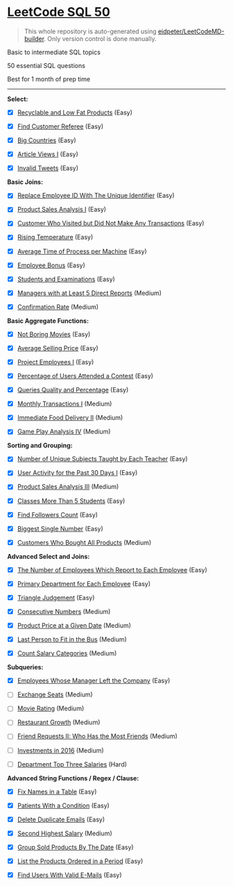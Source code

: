 # [LeetCode SQL 50](https://leetcode.com/studyplan/top-sql-50/)

> This whole repository is auto-generated using [eidpeter/LeetCodeMD-builder](https://github.com/eidpeter/LeetCodeMD-builder). Only version control is done manually.

Basic to intermediate SQL topics
50 essential SQL questions
Best for 1 month of prep time


---

**Select:**

- [x] [Recyclable and Low Fat Products](<1 Select\1-1_recyclable-and-low-fat-products.md>) (Easy)

- [x] [Find Customer Referee](<1 Select\1-2_find-customer-referee.md>) (Easy)

- [x] [Big Countries](<1 Select\1-3_big-countries.md>) (Easy)

- [x] [Article Views I](<1 Select\1-4_article-views-i.md>) (Easy)

- [x] [Invalid Tweets](<1 Select\1-5_invalid-tweets.md>) (Easy)

**Basic Joins:**

- [x] [Replace Employee ID With The Unique Identifier](<2 Basic Joins\2-1_replace-employee-id-with-the-unique-identifier.md>) (Easy)

- [x] [Product Sales Analysis I](<2 Basic Joins\2-2_product-sales-analysis-i.md>) (Easy)

- [x] [Customer Who Visited but Did Not Make Any Transactions](<2 Basic Joins\2-3_customer-who-visited-but-did-not-make-any-transactions.md>) (Easy)

- [x] [Rising Temperature](<2 Basic Joins\2-4_rising-temperature.md>) (Easy)

- [x] [Average Time of Process per Machine](<2 Basic Joins\2-5_average-time-of-process-per-machine.md>) (Easy)

- [x] [Employee Bonus](<2 Basic Joins\2-6_employee-bonus.md>) (Easy)

- [x] [Students and Examinations](<2 Basic Joins\2-7_students-and-examinations.md>) (Easy)

- [x] [Managers with at Least 5 Direct Reports](<2 Basic Joins\2-8_managers-with-at-least-5-direct-reports.md>) (Medium)

- [x] [Confirmation Rate](<2 Basic Joins\2-9_confirmation-rate.md>) (Medium)

**Basic Aggregate Functions:**

- [x] [Not Boring Movies](<3 Basic Aggregate Functions\3-1_not-boring-movies.md>) (Easy)

- [x] [Average Selling Price](<3 Basic Aggregate Functions\3-2_average-selling-price.md>) (Easy)

- [x] [Project Employees I](<3 Basic Aggregate Functions\3-3_project-employees-i.md>) (Easy)

- [x] [Percentage of Users Attended a Contest](<3 Basic Aggregate Functions\3-4_percentage-of-users-attended-a-contest.md>) (Easy)

- [x] [Queries Quality and Percentage](<3 Basic Aggregate Functions\3-5_queries-quality-and-percentage.md>) (Easy)

- [x] [Monthly Transactions I](<3 Basic Aggregate Functions\3-6_monthly-transactions-i.md>) (Medium)

- [x] [Immediate Food Delivery II](<3 Basic Aggregate Functions\3-7_immediate-food-delivery-ii.md>) (Medium)

- [x] [Game Play Analysis IV](<3 Basic Aggregate Functions\3-8_game-play-analysis-iv.md>) (Medium)

**Sorting and Grouping:**

- [x] [Number of Unique Subjects Taught by Each Teacher](<4 Sorting and Grouping\4-1_number-of-unique-subjects-taught-by-each-teacher.md>) (Easy)

- [x] [User Activity for the Past 30 Days I](<4 Sorting and Grouping\4-2_user-activity-for-the-past-30-days-i.md>) (Easy)

- [x] [Product Sales Analysis III](<4 Sorting and Grouping\4-3_product-sales-analysis-iii.md>) (Medium)

- [x] [Classes More Than 5 Students](<4 Sorting and Grouping\4-4_classes-more-than-5-students.md>) (Easy)

- [x] [Find Followers Count](<4 Sorting and Grouping\4-5_find-followers-count.md>) (Easy)

- [x] [Biggest Single Number](<4 Sorting and Grouping\4-6_biggest-single-number.md>) (Easy)

- [x] [Customers Who Bought All Products](<4 Sorting and Grouping\4-7_customers-who-bought-all-products.md>) (Medium)

**Advanced Select and Joins:**

- [x] [The Number of Employees Which Report to Each Employee](<5 Advanced Select and Joins\5-1_the-number-of-employees-which-report-to-each-employee.md>) (Easy)

- [x] [Primary Department for Each Employee](<5 Advanced Select and Joins\5-2_primary-department-for-each-employee.md>) (Easy)

- [x] [Triangle Judgement](<5 Advanced Select and Joins\5-3_triangle-judgement.md>) (Easy)

- [x] [Consecutive Numbers](<5 Advanced Select and Joins\5-4_consecutive-numbers.md>) (Medium)

- [x] [Product Price at a Given Date](<5 Advanced Select and Joins\5-5_product-price-at-a-given-date.md>) (Medium)

- [x] [Last Person to Fit in the Bus](<5 Advanced Select and Joins\5-6_last-person-to-fit-in-the-bus.md>) (Medium)

- [x] [Count Salary Categories](<5 Advanced Select and Joins\5-7_count-salary-categories.md>) (Medium)

**Subqueries:**

- [x] [Employees Whose Manager Left the Company](<6 Subqueries\6-1_employees-whose-manager-left-the-company.md>) (Easy)

- [ ] [Exchange Seats](<6 Subqueries\6-2_exchange-seats.md>) (Medium)

- [ ] [Movie Rating](<6 Subqueries\6-3_movie-rating.md>) (Medium)

- [ ] [Restaurant Growth](<6 Subqueries\6-4_restaurant-growth.md>) (Medium)

- [ ] [Friend Requests II: Who Has the Most Friends](<6 Subqueries\6-5_friend-requests-ii-who-has-the-most-friends.md>) (Medium)

- [ ] [Investments in 2016](<6 Subqueries\6-6_investments-in-2016.md>) (Medium)

- [ ] [Department Top Three Salaries](<6 Subqueries\6-7_department-top-three-salaries.md>) (Hard)

**Advanced String Functions / Regex / Clause:**

- [x] [Fix Names in a Table](<7 Advanced String Functions / Regex / Clause\7-1_fix-names-in-a-table.md>) (Easy)

- [x] [Patients With a Condition](<7 Advanced String Functions / Regex / Clause\7-2_patients-with-a-condition.md>) (Easy)

- [x] [Delete Duplicate Emails](<7 Advanced String Functions / Regex / Clause\7-3_delete-duplicate-emails.md>) (Easy)

- [x] [Second Highest Salary](<7 Advanced String Functions / Regex / Clause\7-4_second-highest-salary.md>) (Medium)

- [x] [Group Sold Products By The Date](<7 Advanced String Functions / Regex / Clause\7-5_group-sold-products-by-the-date.md>) (Easy)

- [x] [List the Products Ordered in a Period](<7 Advanced String Functions / Regex / Clause\7-6_list-the-products-ordered-in-a-period.md>) (Easy)

- [x] [Find Users With Valid E-Mails](<7 Advanced String Functions / Regex / Clause\7-7_find-users-with-valid-e-mails.md>) (Easy)

